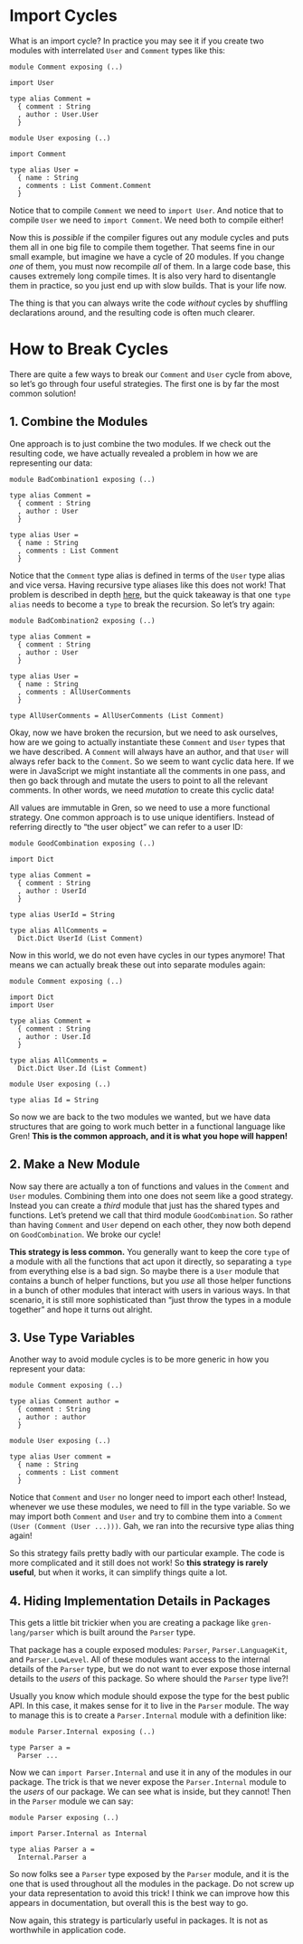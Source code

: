 # Import Cycles

What is an import cycle? In practice you may see it if you create two modules with interrelated `User` and `Comment` types like this:

```gren
module Comment exposing (..)

import User

type alias Comment =
  { comment : String
  , author : User.User
  }
```

```gren
module User exposing (..)

import Comment

type alias User =
  { name : String
  , comments : List Comment.Comment
  }
```

Notice that to compile `Comment` we need to `import User`. And notice that to compile `User` we need to `import Comment`. We need both to compile either!

Now this is _possible_ if the compiler figures out any module cycles and puts them all in one big file to compile them together. That seems fine in our small example, but imagine we have a cycle of 20 modules. If you change _one_ of them, you must now recompile _all_ of them. In a large code base, this causes extremely long compile times. It is also very hard to disentangle them in practice, so you just end up with slow builds. That is your life now.

The thing is that you can always write the code _without_ cycles by shuffling declarations around, and the resulting code is often much clearer.

# How to Break Cycles

There are quite a few ways to break our `Comment` and `User` cycle from above, so let’s go through four useful strategies. The first one is by far the most common solution!

## 1. Combine the Modules

One approach is to just combine the two modules. If we check out the resulting code, we have actually revealed a problem in how we are representing our data:

```gren
module BadCombination1 exposing (..)

type alias Comment =
  { comment : String
  , author : User
  }

type alias User =
  { name : String
  , comments : List Comment
  }
```

Notice that the `Comment` type alias is defined in terms of the `User` type alias and vice versa. Having recursive type aliases like this does not work! That problem is described in depth [here](recursive-alias.md), but the quick takeaway is that one `type alias` needs to become a `type` to break the recursion. So let’s try again:

```gren
module BadCombination2 exposing (..)

type alias Comment =
  { comment : String
  , author : User
  }

type alias User =
  { name : String
  , comments : AllUserComments
  }

type AllUserComments = AllUserComments (List Comment)
```

Okay, now we have broken the recursion, but we need to ask ourselves, how are we going to actually instantiate these `Comment` and `User` types that we have described. A `Comment` will always have an author, and that `User` will always refer back to the `Comment`. So we seem to want cyclic data here. If we were in JavaScript we might instantiate all the comments in one pass, and then go back through and mutate the users to point to all the relevant comments. In other words, we need _mutation_ to create this cyclic data!

All values are immutable in Gren, so we need to use a more functional strategy. One common approach is to use unique identifiers. Instead of referring directly to “the user object” we can refer to a user ID:

```gren
module GoodCombination exposing (..)

import Dict

type alias Comment =
  { comment : String
  , author : UserId
  }

type alias UserId = String

type alias AllComments =
  Dict.Dict UserId (List Comment)
```

Now in this world, we do not even have cycles in our types anymore! That means we can actually break these out into separate modules again:

```gren
module Comment exposing (..)

import Dict
import User

type alias Comment =
  { comment : String
  , author : User.Id
  }

type alias AllComments =
  Dict.Dict User.Id (List Comment)
```

```gren
module User exposing (..)

type alias Id = String
```

So now we are back to the two modules we wanted, but we have data structures that are going to work much better in a functional language like Gren! **This is the common approach, and it is what you hope will happen!**

## 2. Make a New Module

Now say there are actually a ton of functions and values in the `Comment` and `User` modules. Combining them into one does not seem like a good strategy. Instead you can create a _third_ module that just has the shared types and functions. Let’s pretend we call that third module `GoodCombination`. So rather than having `Comment` and `User` depend on each other, they now both depend on `GoodCombination`. We broke our cycle!

**This strategy is less common.** You generally want to keep the core `type` of a module with all the functions that act upon it directly, so separating a `type` from everything else is a bad sign. So maybe there is a `User` module that contains a bunch of helper functions, but you _use_ all those helper functions in a bunch of other modules that interact with users in various ways. In that scenario, it is still more sophisticated than “just throw the types in a module together” and hope it turns out alright.

## 3. Use Type Variables

Another way to avoid module cycles is to be more generic in how you represent your data:

```gren
module Comment exposing (..)

type alias Comment author =
  { comment : String
  , author : author
  }
```

```gren
module User exposing (..)

type alias User comment =
  { name : String
  , comments : List comment
  }
```

Notice that `Comment` and `User` no longer need to import each other! Instead, whenever we use these modules, we need to fill in the type variable. So we may import both `Comment` and `User` and try to combine them into a `Comment (User (Comment (User ...)))`. Gah, we ran into the recursive type alias thing again!

So this strategy fails pretty badly with our particular example. The code is more complicated and it still does not work! So **this strategy is rarely useful**, but when it works, it can simplify things quite a lot.

## 4. Hiding Implementation Details in Packages

This gets a little bit trickier when you are creating a package like `gren-lang/parser` which is built around the `Parser` type.

That package has a couple exposed modules: `Parser`, `Parser.LanguageKit`, and `Parser.LowLevel`. All of these modules want access to the internal details of the `Parser` type, but we do not want to ever expose those internal details to the _users_ of this package. So where should the `Parser` type live?!

Usually you know which module should expose the type for the best public API. In this case, it makes sense for it to live in the `Parser` module. The way to manage this is to create a `Parser.Internal` module with a definition like:

```gren
module Parser.Internal exposing (..)

type Parser a =
  Parser ...
```

Now we can `import Parser.Internal` and use it in any of the modules in our package. The trick is that we never expose the `Parser.Internal` module to the _users_ of our package. We can see what is inside, but they cannot! Then in the `Parser` module we can say:

```gren
module Parser exposing (..)

import Parser.Internal as Internal

type alias Parser a =
  Internal.Parser a
```

So now folks see a `Parser` type exposed by the `Parser` module, and it is the one that is used throughout all the modules in the package. Do not screw up your data representation to avoid this trick! I think we can improve how this appears in documentation, but overall this is the best way to go.

Now again, this strategy is particularly useful in packages. It is not as worthwhile in application code.
